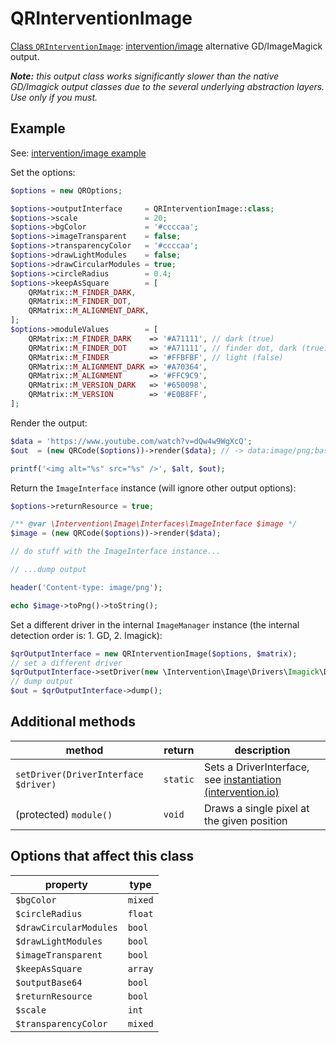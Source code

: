 # QRInterventionImage

[Class `QRInterventionImage`](https://github.com/chillerlan/php-qrcode/blob/main/src/Output/QRInterventionImage.php):
[intervention/image](https://image.intervention.io/) alternative GD/ImageMagick output.

***Note:** this output class works significantly slower than the native GD/Imagick output classes due to the several underlying abstraction layers. Use only if you must.*


## Example

See: [intervention/image example](https://github.com/chillerlan/php-qrcode/blob/main/examples/intervention-image.php)

Set the options:

```php
$options = new QROptions;

$options->outputInterface     = QRInterventionImage::class;
$options->scale               = 20;
$options->bgColor             = '#ccccaa';
$options->imageTransparent    = false;
$options->transparencyColor   = '#ccccaa';
$options->drawLightModules    = false;
$options->drawCircularModules = true;
$options->circleRadius        = 0.4;
$options->keepAsSquare        = [
	QRMatrix::M_FINDER_DARK,
	QRMatrix::M_FINDER_DOT,
	QRMatrix::M_ALIGNMENT_DARK,
];
$options->moduleValues        = [
	QRMatrix::M_FINDER_DARK    => '#A71111', // dark (true)
	QRMatrix::M_FINDER_DOT     => '#A71111', // finder dot, dark (true)
	QRMatrix::M_FINDER         => '#FFBFBF', // light (false)
	QRMatrix::M_ALIGNMENT_DARK => '#A70364',
	QRMatrix::M_ALIGNMENT      => '#FFC9C9',
	QRMatrix::M_VERSION_DARK   => '#650098',
	QRMatrix::M_VERSION        => '#E0B8FF',
];
```


Render the output:

```php
$data = 'https://www.youtube.com/watch?v=dQw4w9WgXcQ';
$out  = (new QRCode($options))->render($data); // -> data:image/png;base64,...

printf('<img alt="%s" src="%s" />', $alt, $out);
```


Return the `ImageInterface` instance (will ignore other output options):

```php
$options->returnResource = true;

/** @var \Intervention\Image\Interfaces\ImageInterface $image */
$image = (new QRCode($options))->render($data);

// do stuff with the ImageInterface instance...

// ...dump output

header('Content-type: image/png');

echo $image->toPng()->toString();
```

Set a different driver in the internal `ImageManager` instance (the internal detection order is: 1. GD, 2. Imagick):

```php
$qrOutputInterface = new QRInterventionImage($options, $matrix);
// set a different driver
$qrOutputInterface->setDriver(new \Intervention\Image\Drivers\Imagick\Driver);
// dump output
$out = $qrOutputInterface->dump();
```


## Additional methods

| method                               | return   | description                                                                                                          |
|--------------------------------------|----------|----------------------------------------------------------------------------------------------------------------------|
| `setDriver(DriverInterface $driver)` | `static` | Sets a DriverInterface, see [instantiation (intervention.io)](https://image.intervention.io/v3/basics/instantiation) |
| (protected) `module()`               | `void`   | Draws a single pixel at the given position                                                                           |


## Options that affect this class

| property               | type     |
|------------------------|----------|
| `$bgColor`             | `mixed`  |
| `$circleRadius`        | `float`  |
| `$drawCircularModules` | `bool`   |
| `$drawLightModules`    | `bool`   |
| `$imageTransparent`    | `bool`   |
| `$keepAsSquare`        | `array`  |
| `$outputBase64`        | `bool`   |
| `$returnResource`      | `bool`   |
| `$scale`               | `int`    |
| `$transparencyColor`   | `mixed`  |
